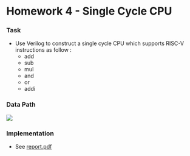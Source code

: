 # Homework 4 - Single Cycle CPU

### Task
* Use Verilog to construct a single cycle CPU which supports RISC-V instructions as follow :
  + add
  + sub
  + mul
  + and
  + or
  + addi

### Data Path
<p><img src="https://github.com/jnfem112/Computer-Architecture/blob/master/Homework%204/README/data_path.png"></p>

### Implementation
* See <a href="https://github.com/jnfem112/Computer-Architecture/blob/master/Homework%204/README/report.pdf">report.pdf</a>

